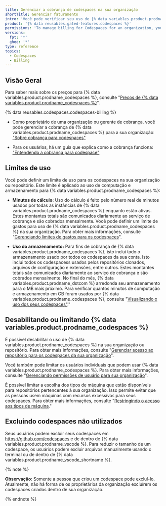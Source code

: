 ```yaml
---
title: Gerenciar a cobrança de codespaces na sua organização
shortTitle: Gerenciar faturamento
intro: 'Você pode verificar seu uso de {% data variables.product.prodname_codespaces %} e definir os limites de uso.'
product: '{% data reusables.gated-features.codespaces %}'
permissions: 'To manage billing for Codespaces for an organization, you must be an organization owner or a billing manager.'
versions:
  fpt: '*'
  ghec: '*'
type: reference
topics:
  - Codespaces
  - Billing
---
```


## Visão Geral

Para saber mais sobre os preços para {% data variables.product.prodname_codespaces %}, consulte "[Preços de {% data variables.product.prodname_codespaces %}](/billing/managing-billing-for-github-codespaces/about-billing-for-codespaces#codespaces-pricing)".

{% data reusables.codespaces.codespaces-billing %}

- Como proprietário de uma organização ou gerente de cobrança, você pode gerenciar a cobrança de {% data variables.product.prodname_codespaces %} para a sua organização: ["Sobre cobrança para codespaces"](/billing/managing-billing-for-github-codespaces/about-billing-for-codespaces)

- Para os usuários, há um guia que explica como a cobrança funciona: ["Entendendo a cobrança para codespace"](/codespaces/codespaces-reference/understanding-billing-for-codespaces)

## Limites de uso

Você pode definir um limite de uso para os codespaces na sua organização ou repositório. Este limite é aplicado ao uso de computação e armazenamento para {% data variables.product.prodname_codespaces %}:

- **Minutos de cálculo:** Uso do cálculo é feito pelo número real de minutos usados por todas as instâncias de {% data variables.product.prodname_codespaces %} enquanto estão ativas. Estes montantes totais são comunicados diariamente ao serviço de cobrança e são cobrados mensalmente. Você pode definir um limite de gastos para uso de {% data variables.product.prodname_codespaces %} na sua organização. Para obter mais informações, consulte "[Gerenciando limites de gastos para os codespaces](/billing/managing-billing-for-github-codespaces/managing-spending-limits-for-codespaces)".

- **Uso do armazenamento:**  Para fins de cobrança de {% data variables.product.prodname_codespaces %}, isto inclui todo o armazenamento usado por todos os codespaces da sua conta. Isto inclui todos os codespacess usados pelos repositórios clonados, arquivos de configuração e extensões, entre outros. Estes montantes totais são comunicados diariamente ao serviço de cobrança e são cobrados mensalmente. No final do mês, {% data variables.product.prodname_dotcom %} arredonda seu armazenamento para o MB mais próximo. Para verificar quantos minutos de computação e armazenamento em GB foram usados por {% data variables.product.prodname_codespaces %}, consulte "[Visualizando o uso dos seus codespaces"](/billing/managing-billing-for-github-codespaces/viewing-your-codespaces-usage)."

## Desabilitando ou limitando {% data variables.product.prodname_codespaces %}

É possível desabilitar o uso de {% data variables.product.prodname_codespaces %} na sua organização ou repositório. Para obter mais informações, consulte "[Gerenciar acesso ao repositório para os codespaces da sua organização](/codespaces/managing-codespaces-for-your-organization/managing-access-and-security-for-your-organizations-codespaces)".

Você também pode limitar os usuários individuais que podem usar {% data variables.product.prodname_codespaces %}. Para obter mais informações, consulte "[Gerenciando permissões de usuário para sua organização](/codespaces/managing-codespaces-for-your-organization/managing-user-permissions-for-your-organization)".

É possível limitar a escolha dos tipos de máquina que estão disponíveis para repositórios pertencentes à sua organização. Isso permite evitar que as pessoas usem máquinas com recursos excessivos para seus codespaces. Para obter mais informações, consulte "[Restringindo o acesso aos tipos de máquina](/codespaces/managing-codespaces-for-your-organization/restricting-access-to-machine-types)."

## Excluindo codespaces não utilizados

Seus usuários podem excluir seus codespaces em https://github.com/codespaces e de dentro de {% data variables.product.prodname_vscode %}. Para reduzir o tamanho de um codespace, os usuários podem excluir arquivos manualmente usando o terminal ou de dentro de {% data variables.product.prodname_vscode_shortname %}.

{% note %}

**Observação:** Somente a pessoa que criou um codespace pode excluí-lo. Atualmente, não há forma de os proprietários da organização excluírem os codespaces criados dentro de sua organização.

{% endnote %}
